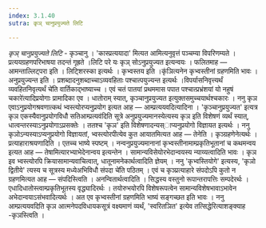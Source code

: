 ```yaml
---
index: 3.1.40
sutra: कृञ् चानुप्रयुज्यते लिटि

---
```

_कृञ् चानुप्रयुज्यते लिटि_ - कृञ्चानु । 'कास्प्रत्ययादा' मित्यत आमित्यनुवृत्तं पञ्चम्या विपरिणम्यते । प्रत्ययग्रहणपरिभाषया तदन्तं गृह्रते ।लिटि परे यः कृञ् सोऽनुप्रयुज्यत इत्यन्वयः । फलितमाह —  आमन्ताल्लिट्परा इति । लिट्शिरस्का इत्यर्थः । कृभ्वस्तय इति ।कृ॑ञित्यनेन कृभ्वस्तीनां ग्रहणमिति भावः । अनुप्रयुज्यन्त इति । प्रशब्दादनुशब्दाच्चाऽव्यवहिताः पश्चात्पयुज्यन्त इत्यर्थः ।विपर्यासनिवृत्त्यर्थं व्यवहितनिवृत्यर्थं चे॑ति वार्तिकाद्भाष्याच्च । एवं चतं पातयां प्रथममास पपात पश्चात्प्रभ्रंशयां यो नहुषं चकारे॑त्यादिप्रयोगाः प्रामादिका एव । धातोराम् स्यात्, कृञ्चानुप्रयुज्यत इत्युक्तसमुच्चयार्थश्चकारः । ननु कृञ एवाऽनुप्रयोगश्रवणात्कथं भ्वस्त्योरप्यनुप्रयोग इत्यत आह —  आम्प्रत्ययवदित्यादिना । 'कृञ्चानुप्रयुज्यत' इत्यत्र कृञ एकस्यैवानुप्रयोगविधौ सतिआम्प्रत्यव॑दिति सूत्रे अनुप्रयुज्यमानस्येत्यस्य कृञ इति विशेषणं व्यर्थं स्यात्, धात्वन्तरस्याऽनुप्रयोगाऽप्रसक्तेः । ततश्च 'कृञ' इति विशेषणादन्यस्ाप्यनुप्रयोगो विज्ञायत इत्यर्थः । ननु कृञोऽन्यस्याऽप्यनुप्रयोगो विज्ञायतां, भ्वस्त्योरपीत्येव कुत आयातमित्यत आह —  तेनेति । कृञ्ग्रहणेनेत्यर्थः । प्रत्याहाराश्रयणादिति । एतच्च भाष्ये स्पष्टम् । नन्वनुप्रयुज्यमानानां कृभ्वस्तीनामाम्प्रकृतिभूतानां च कथमन्वय इत्यत आह —  तेषामित्यारभ्याभेदेनान्वय इत्यन्तेन । सामान्यविसेयोरभेदान्वयस्य न्याय्यत्वादिति भावः । कृञ इव भ्वस्त्योरपि क्रियासामान्यवाचित्वात्, धातूनामनेकार्थत्वादिति ज्ञेयम् । ननु 'कृभ्वस्तियोगे' इत्यस्य, 'कृञो द्वितीये' त्यस्य च सूत्रस्य मध्येअभिविधौ संपदा चे॑ति पठितम् । एवं च कृञ्प्रत्याहारे संपदोऽपि कुतो न ग्रहणमित्यत आह —  संपदिस्त्विति । अनन्वितार्थत्वादिति । सिद्धस्य वस्तुनो रूपान्तरापत्तिः सम्पदेरर्थः । एधादिधातोस्त्वाम्प्रकृतिभूतस्य वृद्ध्यादिरर्थः । तयोरुभयोरपि विशेषरूपत्वेन सामान्यविशेषभावाऽभावेन अभेदान्वयाऽसंभवादित्यर्थः । अत एव कृभ्वस्तीनां ग्रहणमिति भाष्यं सङ्गच्छत इति भावः । ननु आम्प्रत्ययवदिति कृञ आत्मनेपदविधायकसूत्रं वक्ष्यमाणं व्यर्थं, 'स्वरितञित' इत्येव तत्सिद्धेरित्याशङ्क्याह -कृञस्त्विति ।